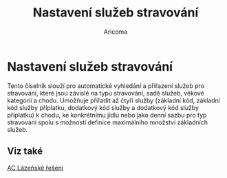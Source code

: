 ﻿---
    title: "Nastavení služeb stravování"
    author: Aricoma
    ms.date: 04/30/2018
    ms.topic: article
    ms.prod: dynamics-nav-2017
    ms.contentlocale: cs-cz
    ms.lasthandoff: 04/30/2018
---

# Nastavení služeb stravování

Tento číselník slouží pro automatické vyhledání a přiřazení služeb pro stravování, které jsou závislé na typu stravování, sadě služeb, věkové kategorii a chodu. Umožňuje přiřadit až čtyři služby (základní kód, základní kód služby příplatku, dodatkový kód služby a dodatkový kód služby příplatku) k chodu, ke konkrétnímu jídlu nebo jako denní sazbu pro typ stravování spolu s možností definice maximálního množství základních služeb. 


## <a name="see-also"></a>Viz také
[AC Lázeňské řešení](spa-solution.md)